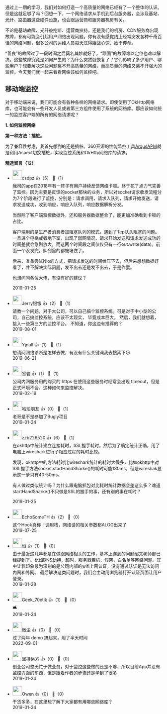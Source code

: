 通过上一期的学习，我们对如何打造一个高质量的网络已经有了一个整体的认识。但是这就足够了吗？回想一下，一个网络请求从手机到后台服务器，会涉及基站、光纤、路由器这些硬件设施，也会跟运营商和服务器机房有关。

不论是基站故障、光纤被挖断、运营商挟持，还是我们的机房、CDN服务商出现故障，都有可能会引起用户网络出现问题。你有没有感觉线上经常突发各种千奇百怪的网络问题，很多公司的运维人员每天过得胆战心惊、疲于奔命。

“善良”的故障过了一段时间之后莫名其妙就好了，“顽固”的故障难以定位也难以解决。这些故障究竟是如何产生的？为什么突然就恢复了？它们影响了多少用户、哪些用户？想要解决这些问题离不开高质量的网络，而高质量的网络又离不开强大的监控。今天我们就一起来看看网络该如何监控吧。

## 移动端监控

对于移动端来说，我们可能会有各种各样的网络请求。即使使用了OkHttp网络库，也可能会有一些开发人员或者第三方组件使用了系统的网络库。那应该如何统一的监控客户端的所有的网络请求呢？

**1. 如何监控网络**

**第一种方法：插桩。**

为了兼容性考虑，我首先想到的还是插桩。360开源的性能监控工具[ArgusAPM](https://github.com/Qihoo360/ArgusAPM)就是利用Aspect切换插桩，实现监控系统和OkHttp网络库的请求。
<div><strong>精选留言（12）</strong></div><ul>
<li><img src="http://thirdwx.qlogo.cn/mmopen/vi_32/Q0j4TwGTfTLlyJ6ricobic7OdzAUNkbNpdadtZ87ILUyibpcOb3eRicuHPrzLzefza7fdYS2iaBLseccsqeib8WLeKOg/132" width="30px"><span>csdpz</span> 👍（5） 💬（1）<div>我司的app在2018年有一阵子有用户持续反馈网络卡顿。终于花了点力气完善了监控。因为主要是反馈的socket那块的业务，所以对socket请求收发流程分为7个阶段进行了监控，分别是：请求调用，请求入队列，请求开始发送，请求发送成功，收到响应，响应入队列，响应数据解析分发。

当然除了客户端监控数据外，还和服务器数据整合了，能更加准确看到卡顿的占比。

客户端用的是生产者消费者加阻塞队列的模式。遇到了Tcp队头阻塞的问题。一旦进个电梯或者地下室，出现了弱网情况，请求开始发送和请求发送成功的时间差就会急剧放大，而这两个时间段之间仅仅只有一行out.write(data)。前面一个没发完，队列里的都被堵住了。

后来，准备尝试Nio的方式，把请求发送的时间给压下去，但后来想想数据好看了，并不解决实际问题，发不出去还是发不出去，于是作罢。

也想问问各位大佬，有没有好的建议？


</div>2019-01-25</li><br/><li><img src="https://static001.geekbang.org/account/avatar/00/0f/63/14/06eff9a4.jpg" width="30px"><span>Jerry银银</span> 👍（2） 💬（1）<div>请教一个问题，对于大公司，可以自己搞个监控系统。可是对于中小型的公司，自己搞监控系统，应该不太现实， 毕竟成本巨大。   然后，我们就想着，接入一些第三方的监控平台。 不知道，你这边有推荐的？</div>2019-08-01</li><br/><li><img src="https://static001.geekbang.org/account/avatar/00/0f/51/a2/04adbfbb.jpg" width="30px"><span>Yjnull</span> 👍（1） 💬（1）<div>想请问网络诊断是怎样去做，有没有什么关键词我去搜索下😢</div>2019-06-21</li><br/><li><img src="https://static001.geekbang.org/account/avatar/00/10/e7/39/b47b1bc0.jpg" width="30px"><span>奚岩</span> 👍（1） 💬（1）<div>公司内网服务用的购买的 https 在使用这些服务时经常会出现 timeout，但是正式环境不会，这种如何来监控解决。 </div>2019-02-19</li><br/><li><img src="https://static001.geekbang.org/account/avatar/00/12/04/c8/68263086.jpg" width="30px"><span>哈珀朋友</span> 👍（0） 💬（1）<div>老哥是不是参加了Bugly项目</div>2019-01-24</li><br/><li><img src="" width="30px"><span>zzb226520</span> 👍（6） 💬（1）<div>在okhttp中统计建立连接耗时，SSL握手耗时，然后为了确定统计正确，用了电脑上wireshark进行子相应过程的耗时比较。

发现，okhttp中的方法耗时比wireshark统计的耗时大很多，比如okhttp中对SSL握手方法socket.startHandSharke()的耗时可能180ms，但是wireshak显示这一步只有40-50ms。

有人做过类似统计吗？为什么跟电脑抓包对比耗时统计数据会差这么多？难道startHandSharke()不只做是SSL的握手的事，还有别的事在耗时？
</div>2019-01-25</li><br/><li><img src="https://static001.geekbang.org/account/avatar/00/18/74/4a/2dd9d62a.jpg" width="30px"><span>EchoSomeTH</span> 👍（2） 💬（0）<div>这个Hook真棒！调用栈，网络请的相关参数都ALOG出来了</div>2019-07-25</li><br/><li><img src="https://static001.geekbang.org/account/avatar/00/11/56/25/ba0e44af.jpg" width="30px"><span>恒</span> 👍（1） 💬（0）<div>由于最近这几年都是在做跟网络相关的工作，基本上遇到的问题绍文老师都已经提到了。比如DNS劫持，超时，服务器宕机、假网、白名单等网络问题。其中让我印象最为深刻的是公司内部的wifi上网认证，没有通过认证是无法访问内网和外网。  最后解决这类问题时，我们会主动用浏览器打开认证页面让用户登录。
 </div>2019-01-28</li><br/><li><img src="https://static001.geekbang.org/account/avatar/00/0f/ed/af/b0660133.jpg" width="30px"><span>Geek_70xtik</span> 👍（1） 💬（0）<div>🛋</div>2019-01-24</li><br/><li><img src="https://static001.geekbang.org/account/avatar/00/19/71/6f/07e1452a.jpg" width="30px"><span>微尘</span> 👍（0） 💬（0）<div>过了两年 demo 搞起来，用了半天时间</div>2022-09-01</li><br/><li><img src="https://static001.geekbang.org/account/avatar/00/11/87/2c/037d64a1.jpg" width="30px"><span>坚持远方</span> 👍（0） 💬（0）<div>创业公司整天忙于做业务，对于监控这些做的还是不够，所以目前App并没有监控方面的东西，但是跟着作者的步骤还是学到了很多</div>2019-01-24</li><br/><li><img src="https://static001.geekbang.org/account/avatar/00/0f/d9/2d/ca99e374.jpg" width="30px"><span>Owen</span> 👍（0） 💬（0）<div>干货多多，在这里想了解下大家都有用哪些网络库？</div>2019-01-24</li><br/>
</ul>